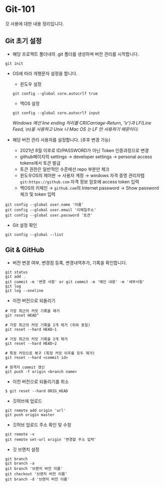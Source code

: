# Git-101

깃 사용에 대한 내용 정리입니다.

## Git 초기 설정

- 해당 프로젝트 폴더내의 .git 폴더를 생성하며 버전 관리를 시작합니다.  

```
git init
```
- OS에 따라 개행문자 설정을 합니다.
  - 윈도우 설정  
  ```
  git config --global core.autocrlf true
  ```
  - 맥OS 설정
  ```
  git config --global core.autocrlf input
  ```
  _Windows 에선 line ending 처리를 CR(Carriage-Return, '\r')과 LF(Line Feed, \n)을 사용하고 Unix 나 Mac OS 는 LF 만 사용하기 때문이다._ 

- 해당 버전 관리 사용자를 설정합니다. (추후 변경 가능)
  - 2021년 8월 이후로 ID/PASSWORD가 아닌 Token 인증과정으로 변경
  - github페이지의 settings → developer settings → personal access tokens에서 토큰 발급
  - 토큰 권한은 일반적인 수준에선 repo 부분만 체크
  - 윈도우OS의 제어판 → 사용자 계정 → windows 자격 증명 관리자탭 `git:https://github.com` 자격 정보 암호에 access token 입력
  - 맥OS의 키체인 → `github.com`의 Internet password → Show password 체크 및 token 입력 
```
git config --global user.name '이름'
git config --global user.email '이메일주소'
git config --global user.password '토큰'
```

- Git 설정 확인
```
git config --global --list
```

## Git & GitHub

- 버전 변경 여부, 변경점 등록, 변경내역추가, 기록을 확인합니다.
```
git status
git add .
git commit -m '변경 사항' or git commit -m '메인 내용' -m '세부사항'
git log
git log --oneline
```

- 이전 버전으로 되돌리기
```
# 가장 최근의 커밋 기록을 제거
git reset HEAD^

# 가장 최근의 커밋 기록을 1개 제거 (위와 동일)
git reset --hard HEAD~1

# 가장 최근의 커밋 기록을 2개 제거
git reset --hard HEAD~2

# 특정 커밋으로 복구 (특정 커밋 이후를 모두 제거)
git reset --hard <commit id>

# 원격지 commit 갱신
git push -f origin <branch name>
```

- 이전 버전으로 되돌리기를 취소
```
$ git reset --hard ORIG_HEAD
```

- 깃허브에 업로드
```
git remote add origin 'url'
git push origin master
```

- 깃허브 업로드 주소 확인 및 수정
```
git remote -v
git remote set-url origin '변경할 주소 입력'
```

- 깃 브랜치 설정
```
git branch
git branch -a
git branch '브랜치 버전 이름'
git checkout '브랜치 버전 이름'
git branch -d '브랜치 버전 이름'
```
